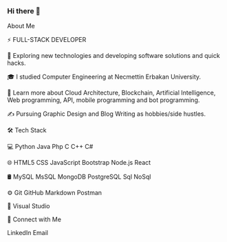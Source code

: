 ### Hi there 👋

About Me

⚡   FULL-STACK DEVELOPER

🤔   Exploring new technologies and developing software solutions and quick hacks.

🎓   I studied Computer Engineering at Necmettin Erbakan University.

🌱   Learn more about Cloud Architecture, Blockchain, Artificial Intelligence, Web programming, API, mobile programming and bot programming.

✍️   Pursuing Graphic Design and Blog Writing as hobbies/side hustles.


🛠  Tech Stack

💻   Python Java Php C C++ C# 

🌐   HTML5 CSS JavaScript Bootstrap Node.js React

🛢    MySQL MsSQL MongoDB PostgreSQL Sql NoSql

⚙️   Git GitHub Markdown Postman

🔧   Visual Studio 


💬 Connect with Me

LinkedIn 
Email

<!--
**TkN42/TkN42** is a ✨ _special_ ✨ repository because its `README.md` (this file) appears on your GitHub profile.

Here are some ideas to get you started:

- 🔭 I’m currently working on ...
- 🌱 I’m currently learning ...
- 👯 I’m looking to collaborate on ...
- 🤔 I’m looking for help with ...
- 💬 Ask me about ...
- 📫 How to reach me: ...
- 😄 Pronouns: ...
- ⚡ Fun fact: ...
-->
